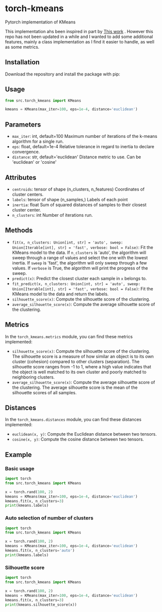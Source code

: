 # torch-kmeans
Pytorch implementation of KMeans


This implementation ahs been inspired in part by [This work](subhadarship.github.io/kmeans_pytorch) . However this repo has not been updated in a while and I wanted to add some additional features, mainly a class implementation as I find it easier to handle, as well as some metrics.

## Installation
Download the repository and install the package with pip:

## Usage

```python
from src.torch_kmeans import KMeans

kmeans = KMeans(max_iter=100, eps=1e-4, distance='euclidean')
```

## Parameters

- `max_iter`: int, default=100
    Maximum number of iterations of the k-means algorithm for a single run.
- `eps`: float, default=1e-4
    Relative tolerance in regard to inertia to declare convergence.
- `distance`: str, default='euclidean'
    Distance metric to use. Can be 'euclidean' or 'cosine'

## Attributes

- `centroids`: tensor of shape (n_clusters, n_features)
    Coordinates of cluster centers.
- `labels`: tensor of shape (n_samples,)
    Labels of each point
- `inertia`: float
    Sum of squared distances of samples to their closest cluster center.
- `n_clusters`: int
    Number of iterations run.

## Methods

- `fit(x, n_clusters: Union[int, str] = 'auto', sweep: Union[Iterable[int], str] = 'fast', verbose: bool = False)`: 
    Fit the KMeans model to the data. If `n_clusters` is 'auto', the algorithm will sweep through a range of values and select the one with the lowest inertia. If `sweep` is 'fast', the algorithm will only sweep through a few values. If `verbose` is True, the algorithm will print the progress of the sweep.
- `predict(x)`: 
    Predict the closest cluster each sample in `x` belongs to.
- `fit_predict(x, n_clusters: Union[int, str] = 'auto', sweep: Union[Iterable[int], str] = 'fast', verbose: bool = False)`: 
    Fit the KMeans model to the data and return the labels.
- `silhouette_score(x)`: 
    Compute the silhouette score of the clustering.
- `average_silhouette_score(x)`: 
    Compute the average silhouette score of the clustering.


## Metrics
In the `torch_kmeans.metrics` module, you can find these metrics implemented:
- `silhouette_score(x)`: 
    Compute the silhouette score of the clustering. The silhouette score is a measure of how similar an object is to its own cluster (cohesion) compared to other clusters (separation). The silhouette score ranges from -1 to 1, where a high value indicates that the object is well matched to its own cluster and poorly matched to neighboring clusters.
- `average_silhouette_score(x)`: 
    Compute the average silhouette score of the clustering. The average silhouette score is the mean of the silhouette scores of all samples.

## Distances
In the `torch_kmeans.distances` module, you can find these distances implemented:
- `euclidean(x, y)`: 
    Compute the Euclidean distance between two tensors.
- `cosine(x, y)`: 
    Compute the cosine distance between two tensors.

## Example

### Basic usage

```python
import torch
from src.torch_kmeans import KMeans

x = torch.rand(100, 2)
kmeans = KMeans(max_iter=100, eps=1e-4, distance='euclidean')
kmeans.fit(x, n_clusters=3)
print(kmeans.labels)
```

### Auto selection of number of clusters

```python
import torch
from src.torch_kmeans import KMeans

x = torch.rand(100, 2)
kmeans = KMeans(max_iter=100, eps=1e-4, distance='euclidean')
kmeans.fit(x, n_clusters='auto')
print(kmeans.labels)
```

### Silhouette score

```python
import torch
from src.torch_kmeans import KMeans

x = torch.rand(100, 2)
kmeans = KMeans(max_iter=100, eps=1e-4, distance='euclidean')
kmeans.fit(x, n_clusters=3)
print(kmeans.silhouette_score(x))
```